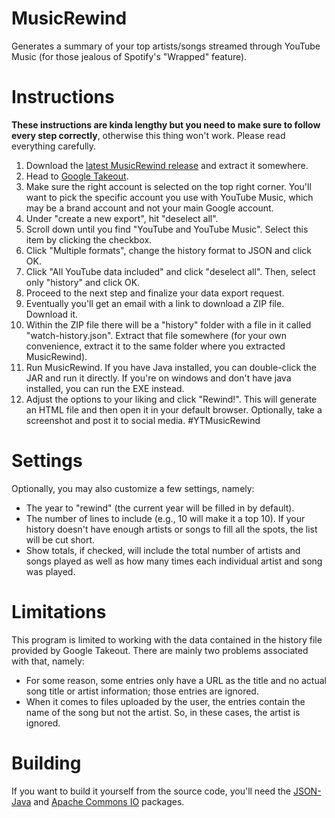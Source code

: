 # MusicRewind
 Generates a summary of your top artists/songs streamed through YouTube Music (for those jealous of Spotify's "Wrapped" feature).

# Instructions
 **These instructions are kinda lengthy but you need to make sure to follow every step correctly**, otherwise this thing won't work. Please read everything carefully.
 1. Download the [latest MusicRewind release](https://github.com/pyorox/MusicRewind/releases) and extract it somewhere.
 2. Head to [Google Takeout](https://takeout.google.com/settings/takeout).
 3. Make sure the right account is selected on the top right corner. You'll want to pick the specific account you use with YouTube Music, which may be a brand account and not your main Google account.
 4. Under "create a new export", hit "deselect all".
 5. Scroll down until you find "YouTube and YouTube Music". Select this item by clicking the checkbox.
 6. Click "Multiple formats", change the history format to JSON and click OK.
 7. Click "All YouTube data included" and click "deselect all". Then, select only "history" and click OK.
 8. Proceed to the next step and finalize your data export request.
 9. Eventually you'll get an email with a link to download a ZIP file. Download it.
 10. Within the ZIP file there will be a "history" folder with a file in it called "watch-history.json". Extract that file somewhere (for your own convenience, extract it to the same folder where you extracted MusicRewind).
 11. Run MusicRewind. If you have Java installed, you can double-click the JAR and run it directly. If you're on windows and don't have java installed, you can run the EXE instead.
 12. Adjust the options to your liking and click "Rewind!". This will generate an HTML file and then open it in your default browser. Optionally, take a screenshot and post it to social media. \#YTMusicRewind

# Settings
 Optionally, you may also customize a few settings, namely:
 - The year to "rewind" (the current year will be filled in by default).
 - The number of lines to include (e.g., 10 will make it a top 10). If your history doesn't have enough artists or songs to fill all the spots, the list will be cut short.
 - Show totals, if checked, will include the total number of artists and songs played as well as how many times each individual artist and song was played.

# Limitations
 This program is limited to working with the data contained in the history file provided by Google Takeout. There are mainly two problems associated with that, namely:
 - For some reason, some entries only have a URL as the title and no actual song title or artist information; those entries are ignored.
 - When it comes to files uploaded by the user, the entries contain the name of the song but not the artist. So, in these cases, the artist is ignored.

# Building
 If you want to build it yourself from the source code, you'll need the [JSON-Java](https://github.com/stleary/JSON-java) and [Apache Commons IO](https://commons.apache.org/proper/commons-io/download_io.cgi) packages.
